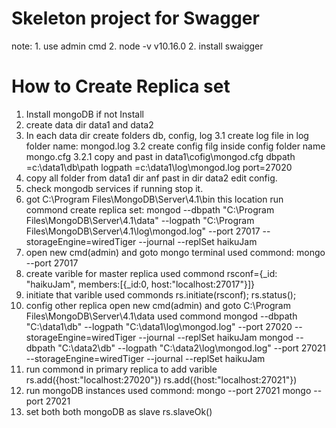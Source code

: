 # Skeleton project for Swagger

note: 1. use admin cmd
    2. node -v v10.16.0
    2. install swaigger

# How to Create Replica set
1. Install mongoDB if not Install
2. create data dir data1 and data2
3. In each data dir create folders db, config, log
    3.1 create log file in log folder name: mongod.log
    3.2 create config filg inside config folder name mongo.cfg
        3.2.1 copy and past in data1\cofig\mongod.cfg
                dbpath =c:\data1\db\path
                logpath =c:\data1\log\mongod.log
                port=27020
4. copy all folder from data1 dir anf past in dir data2 edit config.
5. check mongodb services if running stop it. 
6. got C:\Program Files\MongoDB\Server\4.1\bin this location run commond
create replica set:
    mongod --dbpath "C:\Program Files\MongoDB\Server\4.1\data" --logpath "C:\Program Files\MongoDB\Server\4.1\log\mongod.log" --port 27017 --storageEngine=wiredTiger --journal --replSet haikuJam
7. open new cmd(admin) and goto mongo terminal used commond:
    mongo --port 27017
8. create varible for master replica used commond
    rsconf={_id: "haikuJam", members:[{_id:0, host:"localhost:27017"}]}
9. initiate that varible used commonds
    rs.initiate(rsconf);
    rs.status();
10. config other replica open new cmd(admin) and goto C:\Program Files\MongoDB\Server\4.1\data used commond
    mongod --dbpath "C:\data1\db" --logpath "C:\data1\log\mongod.log" --port 27020 --storageEngine=wiredTiger --journal --replSet haikuJam
    mongod --dbpath "C:\data2\db" --logpath "C:\data2\log\mongod.log" --port 27021 --storageEngine=wiredTiger --journal --replSet haikuJam
11. run commond in primary replica to add varible
    rs.add({host:"localhost:27020"})
    rs.add({host:"localhost:27021"})
12. run mongoDB instances used commond:
    mongo --port 27021
    mongo --port 27021
13. set both both mongoDB as slave
    rs.slaveOk()





